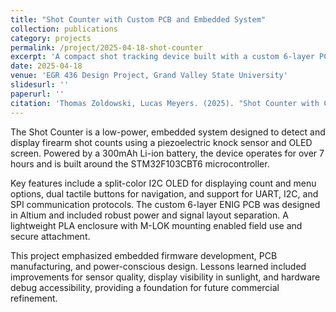 ```yaml
---
title: "Shot Counter with Custom PCB and Embedded System"
collection: publications
category: projects
permalink: /project/2025-04-18-shot-counter
excerpt: 'A compact shot tracking device built with a custom 6-layer PCB, STM32 microcontroller, piezo knock sensor, and OLED display.'
date: 2025-04-18
venue: 'EGR 436 Design Project, Grand Valley State University'
slidesurl: ''
paperurl: ''
citation: 'Thomas Zoldowski, Lucas Meyers. (2025). "Shot Counter with Custom PCB and Embedded System." <i>GVSU EGR 436 Final Report</i>.'
---
```


The Shot Counter is a low-power, embedded system designed to detect and display firearm shot counts using a piezoelectric knock sensor and OLED screen. Powered by a 300mAh Li-ion battery, the device operates for over 7 hours and is built around the STM32F103CBT6 microcontroller.

Key features include a split-color I2C OLED for displaying count and menu options, dual tactile buttons for navigation, and support for UART, I2C, and SPI communication protocols. The custom 6-layer ENIG PCB was designed in Altium and included robust power and signal layout separation. A lightweight PLA enclosure with M-LOK mounting enabled field use and secure attachment.

This project emphasized embedded firmware development, PCB manufacturing, and power-conscious design. Lessons learned included improvements for sensor quality, display visibility in sunlight, and hardware debug accessibility, providing a foundation for future commercial refinement.

